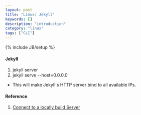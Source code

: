 ```yaml
---
layout: post
title: "Linux: Jekyll"
keywords: []
description: "introduction"
category: "linux"
tags: ["CLI"]
---
```

{% include JB/setup %}

#### Jekyll
1. jekyll server 
2. jekyll serve --host=0.0.0.0
- This will make Jekyll's HTTP server bind to all available IPs.


#### Reference
1. [Connect to a locally build Server](https://stackoverflow.com/questions/16608466/connect-to-a-locally-built-jekyll-server-using-mobile-devices-in-the-lan)
